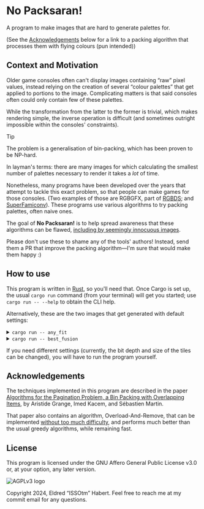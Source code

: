 # No Packsaran!

A program to make images that are hard to generate palettes for.

(See the [Acknowledgements](#acknowledgements) below for a link to a packing algorithm that processes them with flying colours (pun intended))

## Context and Motivation

Older game consoles often can't display images containing “raw” pixel values, instead relying on the creation of several “colour palettes” that get applied to portions to the image.
Complicating matters is that said consoles often could only contain few of these palettes.

While the transformation from the latter to the former is trivial, which makes rendering simple, the inverse operation is difficult (and sometimes outright impossible within the consoles' constraints).

> [!TIP]
> The problem is a generalisation of bin-packing, which has been proven to be NP-hard.
> 
> In layman's terms: there are many images for which calculating the smallest number of palettes necessary to render it takes a *lot* of time.

Nonetheless, many programs have been developed over the years that attempt to tackle this exact problem, so that people can make games for those consoles.
(Two examples of those are RGBGFX, part of [RGBDS]; and [SuperFamiconv]).
These programs use various algorithms to try packing palettes, often naive ones.

The goal of **No Packsaran!** is to help spread awareness that these algorithms can be flawed, [including by seemingly innocuous images](https://github.com/Rangi42/tilemap-studio/issues/86).

Please don't use these to shame any of the tools' authors!
Instead, send them a PR that improve the packing algorithm—I'm sure that would make them happy :)

## How to use

This program is written in [Rust], so you'll need that.
Once Cargo is set up, the usual `cargo run` command (from your terminal) will get you started; use `cargo run -- --help` to obtain the CLI help.

Alternatively, these are the two images that get generated with default settings:

<details><summary><code>cargo run -- any_fit</code></summary>

![any_fit image](any_fit.png)

</details>

<details><summary><code>cargo run -- best_fusion</code></summary>

![best_fusion image](best_fusion.png)

</details>

If you need different settings (currently, the bit depth and size of the tiles can be changed), you will have to run the program yourself.

## Acknowledgements

The techniques implemented in this program are described in the paper [Algorithms for the Pagination Problem, a Bin Packing with Overlapping Items](https://arxiv.org/abs/1605.00558), by Aristide Grange, Imed Kacem, and Sébastien Martin.

That paper also contains an algorithm, Overload-And-Remove, that can be implemented [without too much difficulty](https://github.com/gbdev/rgbds/blob/fb6f861a08231f26d386e21b4a434f645ae3b357/src/gfx/pal_packing.cpp#L355-L537), and performs much better than the usual greedy algorithms, while remaining fast.

## License

This program is licensed under the GNU Affero General Public License v3.0 or, at your option, any later version.

![AGPLv3 logo](https://www.gnu.org/graphics/agplv3-with-text-162x68.png)

Copyright 2024, Eldred “ISSOtm” Habert.
Feel free to reach me at my commit email for any questions.

[RGBDS]: https://rgbds.gbdev.io
[Rust]: https://rust-lang.org
[SuperFamiconv]: https://github.com/Optiroc/SuperFamiconv#readme
